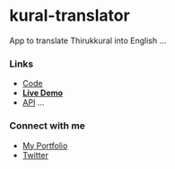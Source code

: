 # kural-translator
App to translate Thirukkural into English
...
### Links
- [Code](https://github.com/Tanay-J/kural-translator)
- **[Live Demo](https://kural.netlify.app/)**
- [API](https://api-thirukkural.web.app/)
...
### Connect with me

- [My Portfolio](https://tanayj.netlify.app) 
- [Twitter](https://twitter.com/tanayj9)

